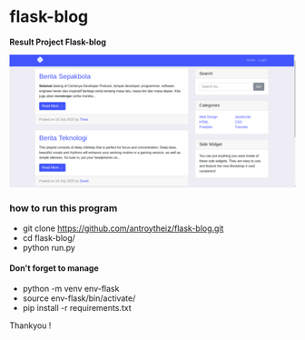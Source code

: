# flask-blog

**Result Project Flask-blog**

![Result this Project!](/app/static/img/result-flask-blog.png)

### how to run this program

  * git clone https://github.com/antroytheiz/flask-blog.git
  * cd flask-blog/
  * python run.py 
  
  #### Don't forget to manage 
  * python -m venv env-flask
  * source env-flask/bin/activate/
  * pip install -r requirements.txt
   
  
 Thankyou !
  
